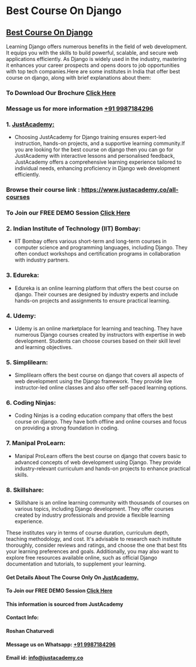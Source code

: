 # Best Course On Django
## [Best Course On Django](https://www.justacademy.co/course-detail/django-training)

Learning Django offers numerous benefits in the field of web development. It equips you with the skills to build powerful, scalable, and secure web applications efficiently. As Django is widely used in the industry, mastering it enhances your career prospects and opens doors to job opportunities with top tech companies.Here are some institutes in India that offer best course on django, along with brief explanations about them:

### To Download Our Brochure [Click Here](https://www.justacademy.co/download-brochure-for-free)
### Message us for more information [+91 9987184296](https://api.whatsapp.com/send?phone=9987184296)

### 1. [JustAcademy:](https://www.justacademy.co/)
   - Choosing JustAcademy for Django training ensures expert-led instruction, hands-on projects, and a supportive learning community.If you are looking for the best course on django then you can go for JustAcademy with interactive lessons and personalised feedback, JustAcademy offers a comprehensive learning experience tailored to individual needs, enhancing proficiency in Django web development efficiently.

### Browse their course link : https://www.justacademy.co/all-courses 
### To Join our FREE DEMO Session [Click Here](https://www.justacademy.co/register-for-course-demo)

### 2. Indian Institute of Technology (IIT) Bombay:
   - IIT Bombay offers various short-term and long-term courses in computer science and programming languages, including Django. They often conduct workshops and certification programs in collaboration with industry partners.

### 3. Edureka:
   - Edureka is an online learning platform that offers the best course on django. Their courses are designed by industry experts and include hands-on projects and assignments to ensure practical learning.

### 4. Udemy:
   - Udemy is an online marketplace for learning and teaching. They have numerous Django courses created by instructors with expertise in web development. Students can choose courses based on their skill level and learning objectives.

### 5. Simplilearn:
   - Simplilearn offers the best course on django that covers all aspects of web development using the Django framework. They provide live instructor-led online classes and also offer self-paced learning options.

### 6. Coding Ninjas:
   - Coding Ninjas is a coding education company that offers the best course on django. They have both offline and online courses and focus on providing a strong foundation in coding.

### 7. Manipal ProLearn:
   - Manipal ProLearn offers the best course on django that covers basic to advanced concepts of web development using Django. They provide industry-relevant curriculum and hands-on projects to enhance practical skills.

### 8. Skillshare:
   - Skillshare is an online learning community with thousands of courses on various topics, including Django development. They offer courses created by industry professionals and provide a flexible learning experience.

These institutes vary in terms of course duration, curriculum depth, teaching methodology, and cost. It's advisable to research each institute thoroughly, consider reviews and ratings, and choose the one that best fits your learning preferences and goals. Additionally, you may also want to explore free resources available online, such as official Django documentation and tutorials, to supplement your learning.

#### Get Details About The Course Only On [JustAcademy.](https://www.justacademy.co/)
#### To Join our FREE DEMO Session [Click Here](https://www.justacademy.co/register-for-course-demo)
#### This information is sourced from JustAcademy
#### Contact Info:
#### Roshan Chaturvedi
#### Message us on Whatsapp: [+91 9987184296](https://api.whatsapp.com/send?phone=9987184296)
#### Email id: info@justacademy.co
